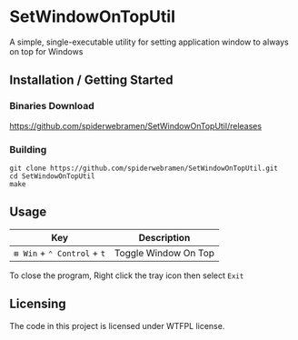 # SetWindowOnTopUtil
A simple, single-executable utility for setting application window to always on top for Windows

## Installation / Getting Started
### Binaries Download
https://github.com/spiderwebramen/SetWindowOnTopUtil/releases
### Building
```
git clone https://github.com/spiderwebramen/SetWindowOnTopUtil.git
cd SetWindowOnTopUtil
make
```

## Usage
| Key | Description |
|-----|-------------|
|`⊞ Win` + `⌃ Control` + `t`| Toggle Window On Top

To close the program, Right click the tray icon then select `Exit`

## Licensing
The code in this project is licensed under WTFPL license.
